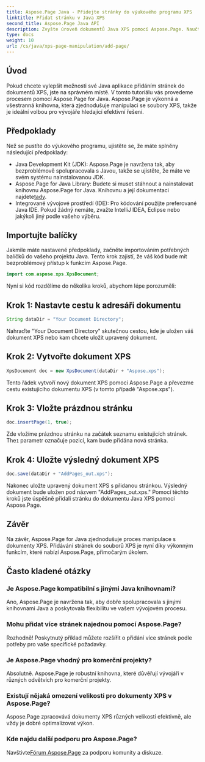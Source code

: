 ```yaml
---
title: Aspose.Page Java - Přidejte stránky do výukového programu XPS
linktitle: Přidat stránku v Java XPS
second_title: Aspose.Page Java API
description: Zvyšte úroveň dokumentů Java XPS pomocí Aspose.Page. Naučte se snadno přidávat stránky pro vylepšené funkce aplikace. Ponořte se do tutoriálu hned!
type: docs
weight: 10
url: /cs/java/xps-page-manipulation/add-page/
---
```

## Úvod
Pokud chcete vylepšit možnosti své Java aplikace přidáním stránek do dokumentů XPS, jste na správném místě. V tomto tutoriálu vás provedeme procesem pomocí Aspose.Page for Java. Aspose.Page je výkonná a všestranná knihovna, která zjednodušuje manipulaci se soubory XPS, takže je ideální volbou pro vývojáře hledající efektivní řešení.
## Předpoklady
Než se pustíte do výukového programu, ujistěte se, že máte splněny následující předpoklady:
- Java Development Kit (JDK): Aspose.Page je navržena tak, aby bezproblémově spolupracovala s Javou, takže se ujistěte, že máte ve svém systému nainstalovanou JDK.
- Aspose.Page for Java Library: Budete si muset stáhnout a nainstalovat knihovnu Aspose.Page for Java. Knihovnu a její dokumentaci najdete[tady](https://reference.aspose.com/page/java/).
- Integrované vývojové prostředí (IDE): Pro kódování použijte preferované Java IDE. Pokud žádný nemáte, zvažte IntelliJ IDEA, Eclipse nebo jakýkoli jiný podle vašeho výběru.
## Importujte balíčky
Jakmile máte nastavené předpoklady, začněte importováním potřebných balíčků do vašeho projektu Java. Tento krok zajistí, že váš kód bude mít bezproblémový přístup k funkcím Aspose.Page.
```java
import com.aspose.xps.XpsDocument;
```
Nyní si kód rozdělíme do několika kroků, abychom lépe porozuměli:
## Krok 1: Nastavte cestu k adresáři dokumentu
```java
String dataDir = "Your Document Directory";
```
Nahraďte "Your Document Directory" skutečnou cestou, kde je uložen váš dokument XPS nebo kam chcete uložit upravený dokument.
## Krok 2: Vytvořte dokument XPS
```java
XpsDocument doc = new XpsDocument(dataDir + "Aspose.xps");
```
Tento řádek vytvoří nový dokument XPS pomocí Aspose.Page a převezme cestu existujícího dokumentu XPS (v tomto případě "Aspose.xps").
## Krok 3: Vložte prázdnou stránku
```java
doc.insertPage(1, true);
```
Zde vložíme prázdnou stránku na začátek seznamu existujících stránek. The`1` parametr označuje pozici, kam bude přidána nová stránka.
## Krok 4: Uložte výsledný dokument XPS
```java
doc.save(dataDir + "AddPages_out.xps");
```
Nakonec uložte upravený dokument XPS s přidanou stránkou. Výsledný dokument bude uložen pod názvem "AddPages_out.xps."
Pomocí těchto kroků jste úspěšně přidali stránku do dokumentu Java XPS pomocí Aspose.Page.
## Závěr
Na závěr, Aspose.Page for Java zjednodušuje proces manipulace s dokumenty XPS. Přidávání stránek do souborů XPS je nyní díky výkonným funkcím, které nabízí Aspose.Page, přímočarým úkolem.
## Často kladené otázky
### Je Aspose.Page kompatibilní s jinými Java knihovnami?
Ano, Aspose.Page je navržena tak, aby dobře spolupracovala s jinými knihovnami Java a poskytovala flexibilitu ve vašem vývojovém procesu.
### Mohu přidat více stránek najednou pomocí Aspose.Page?
Rozhodně! Poskytnutý příklad můžete rozšířit o přidání více stránek podle potřeby pro vaše specifické požadavky.
### Je Aspose.Page vhodný pro komerční projekty?
Absolutně. Aspose.Page je robustní knihovna, které důvěřují vývojáři v různých odvětvích pro komerční projekty.
### Existují nějaká omezení velikosti pro dokumenty XPS v Aspose.Page?
Aspose.Page zpracovává dokumenty XPS různých velikostí efektivně, ale vždy je dobré optimalizovat výkon.
### Kde najdu další podporu pro Aspose.Page?
 Navštivte[Fórum Aspose.Page](https://forum.aspose.com/c/page/39) za podporu komunity a diskuze.